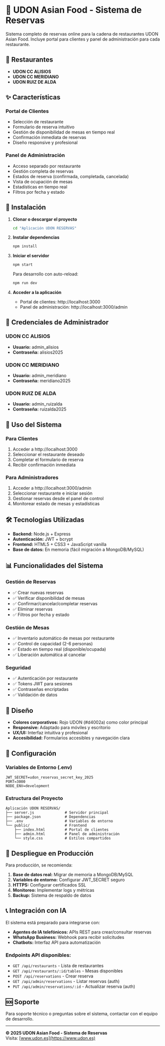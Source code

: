 # 🍜 UDON Asian Food - Sistema de Reservas

Sistema completo de reservas online para la cadena de restaurantes UDON Asian Food. Incluye portal para clientes y panel de administración para cada restaurante.

## 🏪 Restaurantes

- **UDON CC ALISIOS**
- **UDON CC MERIDIANO** 
- **UDON RUIZ DE ALDA**

## ✨ Características

### Portal de Clientes
- Selección de restaurante
- Formulario de reserva intuitivo
- Gestión de disponibilidad de mesas en tiempo real
- Confirmación inmediata de reservas
- Diseño responsive y profesional

### Panel de Administración
- Acceso separado por restaurante
- Gestión completa de reservas
- Estados de reserva (confirmada, completada, cancelada)
- Vista de ocupación de mesas
- Estadísticas en tiempo real
- Filtros por fecha y estado

## 🚀 Instalación

1. **Clonar o descargar el proyecto**
   ```bash
   cd "Aplicación UDON RESERVAS"
   ```

2. **Instalar dependencias**
   ```bash
   npm install
   ```

3. **Iniciar el servidor**
   ```bash
   npm start
   ```
   
   Para desarrollo con auto-reload:
   ```bash
   npm run dev
   ```

4. **Acceder a la aplicación**
   - Portal de clientes: http://localhost:3000
   - Panel de administración: http://localhost:3000/admin

## 🔐 Credenciales de Administrador

### UDON CC ALISIOS
- **Usuario:** admin_alisios
- **Contraseña:** alisios2025

### UDON CC MERIDIANO
- **Usuario:** admin_meridiano
- **Contraseña:** meridiano2025

### UDON RUIZ DE ALDA
- **Usuario:** admin_ruizalda
- **Contraseña:** ruizalda2025

## 📱 Uso del Sistema

### Para Clientes
1. Acceder a http://localhost:3000
2. Seleccionar el restaurante deseado
3. Completar el formulario de reserva
4. Recibir confirmación inmediata

### Para Administradores
1. Acceder a http://localhost:3000/admin
2. Seleccionar restaurante e iniciar sesión
3. Gestionar reservas desde el panel de control
4. Monitorear estado de mesas y estadísticas

## 🛠️ Tecnologías Utilizadas

- **Backend:** Node.js + Express
- **Autenticación:** JWT + bcrypt
- **Frontend:** HTML5 + CSS3 + JavaScript vanilla
- **Base de datos:** En memoria (fácil migración a MongoDB/MySQL)

## 📊 Funcionalidades del Sistema

### Gestión de Reservas
- ✅ Crear nuevas reservas
- ✅ Verificar disponibilidad de mesas
- ✅ Confirmar/cancelar/completar reservas
- ✅ Eliminar reservas
- ✅ Filtros por fecha y estado

### Gestión de Mesas
- ✅ Inventario automático de mesas por restaurante
- ✅ Control de capacidad (2-6 personas)
- ✅ Estado en tiempo real (disponible/ocupada)
- ✅ Liberación automática al cancelar

### Seguridad
- ✅ Autenticación por restaurante
- ✅ Tokens JWT para sesiones
- ✅ Contraseñas encriptadas
- ✅ Validación de datos

## 🎨 Diseño

- **Colores corporativos:** Rojo UDON (#d4002a) como color principal
- **Responsive:** Adaptado para móviles y escritorio
- **UX/UI:** Interfaz intuitiva y profesional
- **Accesibilidad:** Formularios accesibles y navegación clara

## 🔧 Configuración

### Variables de Entorno (.env)
```
JWT_SECRET=udon_reservas_secret_key_2025
PORT=3000
NODE_ENV=development
```

### Estructura del Proyecto
```
Aplicación UDON RESERVAS/
├── server.js              # Servidor principal
├── package.json           # Dependencias
├── .env                   # Variables de entorno
└── public/                # Frontend
    ├── index.html         # Portal de clientes
    ├── admin.html         # Panel de administración
    └── style.css          # Estilos compartidos
```

## 🚀 Despliegue en Producción

Para producción, se recomienda:

1. **Base de datos real:** Migrar de memoria a MongoDB/MySQL
2. **Variables de entorno:** Configurar JWT_SECRET seguro
3. **HTTPS:** Configurar certificados SSL
4. **Monitoreo:** Implementar logs y métricas
5. **Backup:** Sistema de respaldo de datos

## 📞 Integración con IA

El sistema está preparado para integrarse con:
- **Agentes de IA telefónicos:** APIs REST para crear/consultar reservas
- **WhatsApp Business:** Webhook para recibir solicitudes
- **Chatbots:** Interfaz API para automatización

### Endpoints API disponibles:
- `GET /api/restaurants` - Lista de restaurantes
- `GET /api/restaurants/:id/tables` - Mesas disponibles
- `POST /api/reservations` - Crear reserva
- `GET /api/admin/reservations` - Listar reservas (auth)
- `PUT /api/admin/reservations/:id` - Actualizar reserva (auth)

## 🆘 Soporte

Para soporte técnico o preguntas sobre el sistema, contactar con el equipo de desarrollo.

---

**© 2025 UDON Asian Food - Sistema de Reservas**  
Visita: [www.udon.es](https://www.udon.es)
